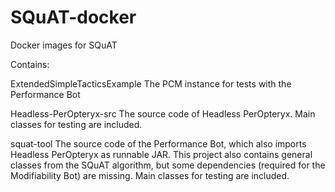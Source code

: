 # SQuAT-docker
Docker images for SQuAT

Contains:
 
ExtendedSimpleTacticsExample
The PCM instance for tests with the Performance Bot

Headless-PerOpteryx-src 
The source code of Headless PerOpteryx. Main classes for testing are included.

squat-tool
The source code of the Performance Bot, which also imports Headless PerOpteryx as runnable JAR. This project also contains general classes from the SQuAT algorithm, but some dependencies (required for the Modifiability Bot) are missing. Main classes for testing are included.
